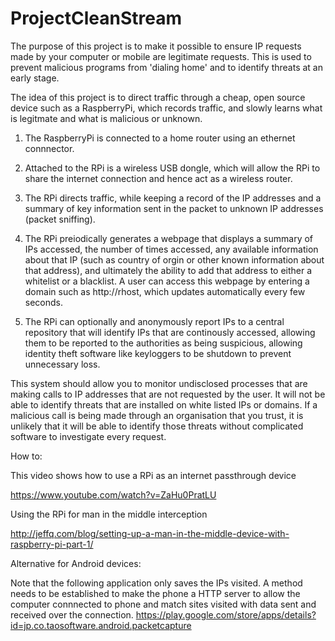 ProjectCleanStream
==================

The purpose of this project is to make it possible to ensure IP requests made by your computer or mobile are legitimate requests. This is used to prevent malicious programs from 'dialing home' and to identify threats at an early stage.

The idea of this project is to direct traffic through a cheap, open source device such as a RaspberryPi, which records traffic, and slowly learns what is legitmate and what is malicious or unknown. 

1) The RaspberryPi is connected to a home router using an ethernet connnector.

2) Attached to the RPi is a wireless USB dongle, which will allow the RPi to share the internet connection and hence act as a wireless router. 

3) The RPi directs traffic, while keeping a record of the IP addresses and a summary of key information sent in the packet to unknown IP addresses (packet sniffing).

4) The RPi preiodically generates a webpage that displays a summary of IPs accessed, the number of times accessed, any available information about that IP (such as country of orgin or other known information about that address), and ultimately the ability to add that address to either a whitelist or a blacklist. A user can access this webpage by entering a domain such as http://rhost, which updates automatically every few seconds.

5) The RPi can optionally and anonymously report IPs to a central repository that will identify IPs that are continously accessed, allowing them to be reported to the authorities as being suspicious, allowing identity theft software like keyloggers to be shutdown to prevent unnecessary loss. 

This system should allow you to monitor undisclosed processes that are making calls to IP addresses that are not requested by the user. It will not be able to identify threats that are installed on white listed IPs or domains. If a malicious call is being made through an organisation that you trust, it is unlikely that it will be able to identify those threats without complicated software to investigate every request. 

How to:

This video shows how to use a RPi as an internet passthrough device

https://www.youtube.com/watch?v=ZaHu0PratLU

Using the RPi for man in the middle interception

http://jeffq.com/blog/setting-up-a-man-in-the-middle-device-with-raspberry-pi-part-1/

Alternative for Android devices:

Note that the following application only saves the IPs visited. A method needs to be established to make the phone a HTTP server to allow the computer connnected to phone and match sites visited with data sent and received over the connection.
https://play.google.com/store/apps/details?id=jp.co.taosoftware.android.packetcapture


